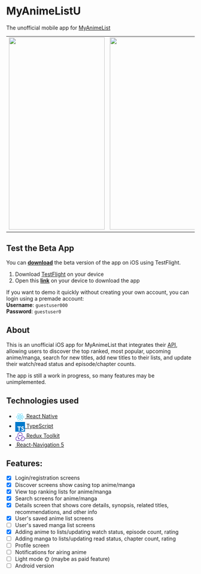 # MyAnimeListU
The unofficial mobile app for [MyAnimeList](https://myanimelist.net/)

| | | |
| - | - | - |
| <img src="https://github.com/dtchiong/MyAnimeListU/blob/test/assets/login.gif" width="256" height="512" /> | <img src="https://github.com/dtchiong/MyAnimeListU/blob/test/assets/list_and_search.gif" width="256" height="512" /> | <img src="https://github.com/dtchiong/MyAnimeListU/blob/test/assets/status_gif.gif" width="256" height="512" />



## Test the Beta App
You can **[download](https://testflight.apple.com/join/MuS800Bk)** the beta version of the app on iOS using TestFlight.
1. Download [TestFlight](https://apps.apple.com/us/app/testflight/id899247664) on your device
2. Open this **[link](https://testflight.apple.com/join/MuS800Bk)** on your device to download the app

If you want to demo it quickly without creating your own account, you can login using a premade account:  
**Username**: `guestuser000`  
**Password**: `guestuser0`  

## About
This is an unofficial iOS app for MyAnimeList that integrates their [API](https://myanimelist.net/apiconfig/references/api/v2), allowing users to discover the top ranked, most popular, upcoming anime/manga, search for new titles, add new titles to their lists, and update their watch/read status and episode/chapter counts.

The app is still a work in progress, so many features may be unimplemented.

## Technologies used
* [<img align="center" alt=" " width="26px" src="https://raw.githubusercontent.com/github/explore/80688e429a7d4ef2fca1e82350fe8e3517d3494d/topics/react-native/react-native.png" /> React Native](https://reactnative.dev/)
* [<img align="center" alt=" " width="26px" src="https://raw.githubusercontent.com/github/explore/80688e429a7d4ef2fca1e82350fe8e3517d3494d/topics/typescript/typescript.png" /> TypeScript](https://www.typescriptlang.org/)
* [<img align="center" alt=" " width="26px" src="https://raw.githubusercontent.com/github/explore/80688e429a7d4ef2fca1e82350fe8e3517d3494d/topics/redux/redux.png" /> Redux Toolkit](https://redux-toolkit.js.org/)
* [<img align="center" alt="" width="26px" src="https://avatars0.githubusercontent.com/u/29647600?s=200&v=4" /> React-Navigation 5](https://reactnavigation.org/blog/2020/02/06/react-navigation-5.0/)


## Features:
- [x] Login/registration screens
- [x] Discover screens show casing top anime/manga
- [x] View top ranking lists for anime/manga
- [x] Search screens for anime/manga
- [x] Details screen that shows core details, synopsis, related titles, recommendations, and other info
- [x] User's saved anime list screens
- [ ] User's saved manga list screens
- [x] Adding anime to lists/updating watch status, episode count, rating
- [ ] Adding manga to lists/updating read status, chapter count, rating
- [ ] Profile screen
- [ ] Notifications for airing anime
- [ ] Light mode 🌞 (maybe as paid feature)
- [ ] Android version
